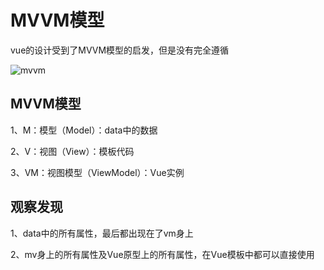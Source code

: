 # MVVM模型
vue的设计受到了MVVM模型的启发，但是没有完全遵循

![mvvm](/img/mvvm.png "mvvm")

## MVVM模型
1、M：模型（Model）：data中的数据

2、V：视图（View）：模板代码

3、VM：视图模型（ViewModel）：Vue实例

## 观察发现
1、data中的所有属性，最后都出现在了vm身上

2、mv身上的所有属性及Vue原型上的所有属性，在Vue模板中都可以直接使用
